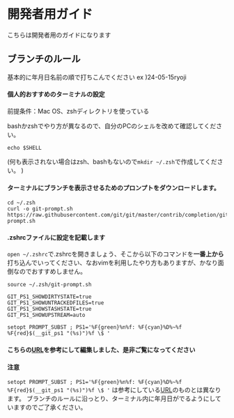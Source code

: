 # 開発者用ガイド
こちらは開発者用のガイドになります
## ブランチのルール
基本的に年月日名前の順で打ちこんでください ex )24-05-15ryoji

#### 個人的おすすめのターミナルの設定
前提条件：Mac OS、zshディレクトリを使っている

bashかzshでやり方が異なるので、自分のPCのシェルを改めて確認してください。
```
echo $SHELL
```
(何も表示されない場合はzsh、bashもないので```mkdir ~/.zsh```で作成してください。 )

#### ターミナルにブランチを表示させるためのプロンプトをダウンロードします。
```
cd ~/.zsh
curl -o git-prompt.sh https://raw.githubusercontent.com/git/git/master/contrib/completion/git-prompt.sh
```
#### .zshrcファイルに設定を記載します
```open ~/.zshrc```で.zshrcを開きましょう、そこから以下のコマンドを**一番上から**打ち込んでいってください、なおvimを利用したやり方もありますが、かなり面倒なのでおすすめしません。
```
source ~/.zsh/git-prompt.sh

GIT_PS1_SHOWDIRTYSTATE=true
GIT_PS1_SHOWUNTRACKEDFILES=true
GIT_PS1_SHOWSTASHSTATE=true
GIT_PS1_SHOWUPSTREAM=auto

setopt PROMPT_SUBST ; PS1='%F{green}%n%f: %F{cyan}%D%~%f %F{red}$(__git_ps1 "(%s)")%f \$ '
```

#### こちらの[URL](https://qiita.com/SabaCrevette/items/56dff171b36888f0445b)を参考にして編集しました、是非ご覧になってください

#### 注意
```setopt PROMPT_SUBST ; PS1='%F{green}%n%f: %F{cyan}%D%~%f %F{red}$(__git_ps1 "(%s)")%f \$ '```
は参考にしている[URL](https://qiita.com/SabaCrevette/items/56dff171b36888f0445b)のものとは異なります。
ブランチのルールに沿っとり、ターミナル内に年月日がでるようにしていますのでご了承ください。